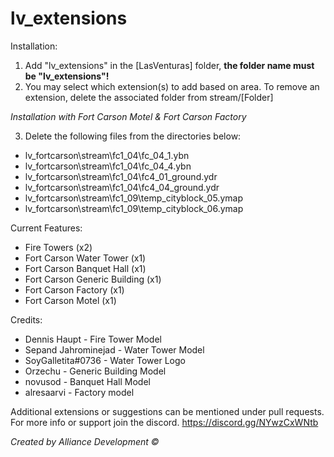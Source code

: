 # lv_extensions

Installation:

1) Add "lv_extensions" in the [LasVenturas] folder, **the folder name must be "lv_extensions"!**
2) You may select which extension(s) to add based on area. To remove an extension, delete the associated folder from stream/[Folder]

*Installation with Fort Carson Motel & Fort Carson Factory*

3) Delete the following files from the directories below:
  - lv_fortcarson\stream\fc1_04\fc_04_1.ybn
  - lv_fortcarson\stream\fc1_04\fc_04_4.ybn
  - lv_fortcarson\stream\fc1_04\fc4_01_ground.ydr
  - lv_fortcarson\stream\fc1_04\fc4_04_ground.ydr
  - lv_fortcarson\stream\fc1_09\temp_cityblock_05.ymap
  - lv_fortcarson\stream\fc1_09\temp_cityblock_06.ymap

Current Features:
- Fire Towers (x2)
- Fort Carson Water Tower (x1)
- Fort Carson Banquet Hall (x1)
- Fort Carson Generic Building (x1)
- Fort Carson Factory (x1)
- Fort Carson Motel (x1)

Credits:
- Dennis Haupt - Fire Tower Model
- Sepand Jahrominejad - Water Tower Model
- SoyGalletita#0736 - Water Tower Logo
- Orzechu - Generic Building Model
- novusod - Banquet Hall Model
- alresaarvi - Factory model

Additional extensions or suggestions can be mentioned under pull requests. 
For more info or support join the discord.
https://discord.gg/NYwzCxWNtb

*Created by Alliance Development ©*
